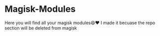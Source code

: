 # Magisk-Modules
Here you will find all your magisk modules😄❤️
I  made it becuase the repo section will be deleted from magisk
